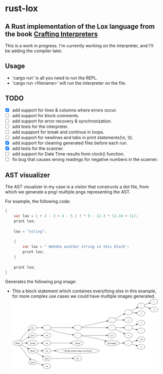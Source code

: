# rust-lox

## A Rust implementation of the Lox language from the book [Crafting Interpreters](https://craftinginterpreters.com/)

This is a work in progress. I'm currently working on the interpreter, and I'll be adding the compiler later.

## Usage

- 'cargo run' is all you need to run the REPL.
- 'cargo run  \<filename\>' will run the interpreter on the file.

## TODO

- [x] add support for lines & columns where errors occur.
- [ ] add support for block comments.
- [ ] add support for error recovery & synchronization.
- [ ] add tests for the interpreter.
- [ ] add suppport for break and continue in loops.
- [ ] add support for newlines and tabs in print statements(\n, \t).
- [x] add support for cleaning generated files before each run.
- [x] add tests for the scanner.
- [ ] add support for Date Time results from clock() function.
- [ ] fix bug that causes wrong readings for negative numbers in the scanner.

## AST visualizer

The AST visualizer in my case is a visitor that constructs a dot file, from which we generate a png/ multiple pngs representing the AST.

For example, the following code:

```java
{
    var lox = 1 + 2 - 3 + 4 - 5 / 7 * 9 - 12.3 * (2.34 + 11);
    print lox;

    lox = "string";

    {
        var lox = " Hehehe another string in this block";
        print lox;
    }

    print lox;
}
```

Generates the following png image:

- This a block statement which containes everything else in this example,
  for more complex use cases we could have multiple images generated.
![AST](/images/lox_variable.png)
